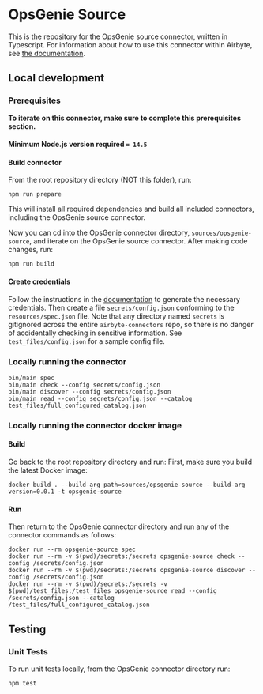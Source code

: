 # OpsGenie Source

This is the repository for the OpsGenie source connector, written in Typescript.
For information about how to use this connector within Airbyte, see [the
documentation](https://docs.airbyte.io/integrations/sources/opsgenie).

## Local development

### Prerequisites

**To iterate on this connector, make sure to complete this prerequisites
section.**

#### Minimum Node.js version required `= 14.5`

#### Build connector

From the root repository directory (NOT this folder), run:

```
npm run prepare
```

This will install all required dependencies and build all included connectors,
including the OpsGenie source connector.

Now you can cd into the OpsGenie connector directory, `sources/opsgenie-source`,
and iterate on the OpsGenie source connector. After making code changes, run:

```
npm run build
```

#### Create credentials

Follow the instructions in the
[documentation](https://docs.airbyte.io/integrations/sources/opsgenie) to
generate the necessary credentials. Then create a file `secrets/config.json`
conforming to the `resources/spec.json` file. Note that any directory named
`secrets` is gitignored across the entire `airbyte-connectors` repo, so there is
no danger of accidentally checking in sensitive information. See
`test_files/config.json` for a sample config file.

### Locally running the connector

```
bin/main spec
bin/main check --config secrets/config.json
bin/main discover --config secrets/config.json
bin/main read --config secrets/config.json --catalog test_files/full_configured_catalog.json
```

### Locally running the connector docker image

#### Build

Go back to the root repository directory and run:
First, make sure you build the latest Docker image:

```
docker build . --build-arg path=sources/opsgenie-source --build-arg version=0.0.1 -t opsgenie-source
```

#### Run

Then return to the OpsGenie connector directory and run any of the connector
commands as follows:

```
docker run --rm opsgenie-source spec
docker run --rm -v $(pwd)/secrets:/secrets opsgenie-source check --config /secrets/config.json
docker run --rm -v $(pwd)/secrets:/secrets opsgenie-source discover --config /secrets/config.json
docker run --rm -v $(pwd)/secrets:/secrets -v $(pwd)/test_files:/test_files opsgenie-source read --config /secrets/config.json --catalog /test_files/full_configured_catalog.json
```

## Testing

### Unit Tests

To run unit tests locally, from the OpsGenie connector directory run:

```
npm test
```
